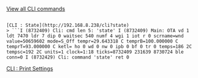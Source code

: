 [View all CLI commands](http://192.168.8.238/cli)
> ```I (8445369) Cli: cmd len 4: 'help' I (8445369) Cli: reset : reset I (8445369) Cli: state : print state I (8445369) Cli: statesave : save state after given time (ms) I (8445369) Cli: prtsaved : print saved state I (8445379) Cli: setstate : set state I (8445379) Cli: ss : set state I (8445379) Cli: shot : print screenshot I (8445389) Cli: refresh : refresh gui I (8445389) Cli: sleepms : sleep given time ms I (8445389) Cli: setsetting : setsetting name integer_value I (8445399) Cli: setsettingd : setsetting name double_value I (8445399) Cli: setsettings : setsetting name string_value I (8445409) Cli: setsettingb : setsetting name hexstring I (8445409) Cli: clrsettings : delete all settings I (8445419) Cli: prtsettings : print settings I (8445419) Cli: prts : print settings I (8445429) Cli: prtclock : print clock I (8445429) Cli: setclock : setclock hour min [sec] I (8445429) Cli: incclock : increment clock minutes I (8445439) Cli: incticks : increase tick count I (8445439) Cli: setanalog : set clock mode = analog I (8445449) Cli: setdigital : set clock mode = digital I (8445449) Cli: setaltitudem : set altitude settings I (8445459) Cli: setaltitudef : set altitude settings I (8445459) Cli: setunitsc : set units = c I (8445459) Cli: setunitsf : set units = f I (8445469) Cli: fwinfo : print firmware info I (8445469) Cli: setpart : set boot parition name I (8445479) Cli: eraseotherpart : erase non-current OTA part I (8445479) Cli: heapprt : print heap info I (8445489) Cli: lvglinfo : print lvgl mem use I (8445489) Cli: lvglpon : enable lvgl alloc print I (8445499) Cli: lvglpoff : disable lvgl alloc print I (8445499) Cli: logprt : print small log I (8445499) Cli: gpioset : gpioset * 1 or gpioset * 0 I (8445509) Cli: heaton : set GPIO HEAT High I (8445509) Cli: heatoff : set GPIO HEAT Low I (8445509) Cli: warmon : set GPIO WARM High I (8445519) Cli: warmoff : set GPIO WARM Low I (8445519) Cli: warmduty : enable WARM pwm using duty percent I (8445529) Cli: rmtflt : set filter for rmt I (8445529) Cli: pwmprt : print pwm regs I (8445539) Cli: temp : print tempr min/max/av I (8445539) Cli: tstprd : set tempr stat/notif period ms I (8445539) Cli: buz : buz freq_hz duty_13_bit dur_ms or buz sos - run buzzer I (8445549) Cli: wifiprt : print WiFi config I (8445559) Cli: wifierase : erase wifi sap config I (8445559) Cli: wifisappw : enter/save wifi sap password I (8445559) Cli: wifistapw : enter/save wifi sta password I (8445569) Cli: wifistassid : enter/save wifi sta ssid [pw] I (8445569) Cli: wifioff : turn wifi off I (8445579) Cli: wifion : turn wifi on I (8445579) Cli: wifisap : start wifi softap mode I (8445589) Cli: wifista : start wifi station mode I (8445589) Cli: provreset : reset WiFi config (forget AP) I (8445599) Cli: mdns : start mdns I (8445599) Cli: blesec : start ble security I (8445599) Cli: bleen : enable/start BLE I (8445609) Cli: bledis : disable/stop BLE I (8445609) Cli: iot : test iot I (8445609) Cli: httpdwn : httpdwn url : download file via HTTP and drop I (8445619) Cli: httpfw : httpfw : download/install FW via HTTP I (8445619) Cli: httptest : httptest : verify that HTTPS server follows rules I (8445629) Cli: 1 : short press button 1 I (8445629) Cli: 1d : push button 1 I (8445639) Cli: 1u : release button 1 I (8445639) Cli: 2 : short press button 2 I (8445639) Cli: 2d : push button 2 I (8445649) Cli: 2u : release button 2 I (8445649) Cli: q : rotate dial left I (8445659) Cli: w : rotate dial right I (8445659) Cli: left : rotate dial left I (8445659) Cli: right : rotate dial right I (8445669) Cli: bc : print button click count I (8445669) Cli: read_adc : read adc voltage I (8445669) Cli: temp_offset : Read temperature offset I (8445679) Cli: adcsamples : number of adc samples I (8445679) Cli: set_period : set pwm period in seconds I (8445689) Cli: max_duty : set triac max duty I (8445689) Cli: min_duty : set triac min duty
```
[CLI : State](http://192.168.8.238/cli?state)
> ```I (8732409) Cli: cmd len 5: 'state' I (8732409) Main: OTA vd 1 ldt 7470 ldr 7 dip 0 waitsec 540 numf 4 wgi 1 iot r 0 scrname=wnd value=50659602 mode=S_Off tempr=29.643318 C temprB=100.000000 C temprT=93.000000 C ketl= ho 0 wd 0 nw 0 ipb 0 bf 0 tr 0 temps=186 2C tempsc=192 2C units=1 clock=1:18 ticks=8732409 231639 8730724 ble conn=0 I (8732429) Cli: command 'state' ret 0
```
[CLI : Print Settings](http://192.168.8.238/cli?prtsettings)
> ```I (8767019) Cli: cmd len 11: 'prtsettings' prt_settings 0x3ffc58d4 st: clockmode=1 st: altitude=0 m st: settempr=186 2C (93.000000 C 199.399994 F) st: hold=0 st: chime=5 st: units=1 st: boil=0 st: guide=1 st: language=0 st: schedon=0 st: schtime=0:0 st: schtempr=0 F (-17.777779 C 0.000000 F) st: wifimode=4 st: wificoun=0 st: wifiwascn=1223704966 st: bledis=0 st: blesec=0 st: dwnfc=0 st: instfc=0 st: offset_temp=1802383 st: bricky=0 st: Repeat_sched=0 settings print end I (8767059) Cli: command 'prtsettings' ret 0
```
